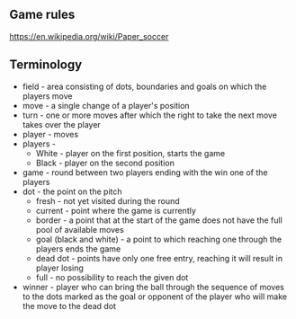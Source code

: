 
## Game rules
https://en.wikipedia.org/wiki/Paper_soccer

## Terminology
* field - area consisting of dots, boundaries and goals on which the players move
* move - a single change of a player's position
* turn - one or more moves after which the right to take the next move takes over the player
* player - moves
* players - 
    * White - player on the first position, starts the game
    * Black - player on the second position
* game - round between two players ending with the win one of the players
* dot -  the point on the pitch
    * fresh - not yet visited during the round
    * current - point where the game is currently
    * border - a point that at the start of the game does not have the full pool of available moves
    * goal (black and white) - a point to which reaching one through the players ends the game
    * dead dot - points have only one free entry, reaching it will result in player losing
    * full - no possibility to reach the given dot
* winner - player who can bring the ball through the sequence of moves
           to the dots marked as the goal or opponent of the player who will make the move to the dead dot
